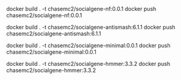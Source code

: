 docker build . -t chasemc2/socialgene-nf:0.0.1
docker push chasemc2/socialgene-nf:0.0.1

docker build . -t chasemc2/socialgene-antismash:6.1.1
docker push chasemc2/socialgene-antismash:6.1.1

docker build . -t chasemc2/socialgene-minimal:0.0.1
docker push chasemc2/socialgene-minimal:0.0.1

docker build . -t chasemc2/socialgene-hmmer:3.3.2
docker push chasemc2/socialgene-hmmer:3.3.2
